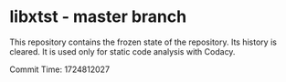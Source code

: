 # libxtst - master branch

This repository contains the frozen state of the repository.
Its history is cleared. It is used only for static code
analysis with Codacy.

Commit Time: 1724812027